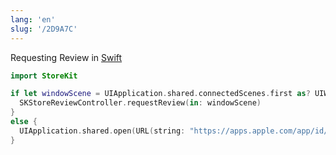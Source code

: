 ```yaml
---
lang: 'en'
slug: '/2D9A7C'
---
```


Requesting Review in [Swift](./../.././docs/pages/Swift.md)

```swift
import StoreKit

if let windowScene = UIApplication.shared.connectedScenes.first as? UIWindowScene {
  SKStoreReviewController.requestReview(in: windowScene)
}
else {
  UIApplication.shared.open(URL(string: "https://apps.apple.com/app/id/1666355842?action=write-review")!)
}
```

<head>
  <html lang="en-US"/>
</head>
